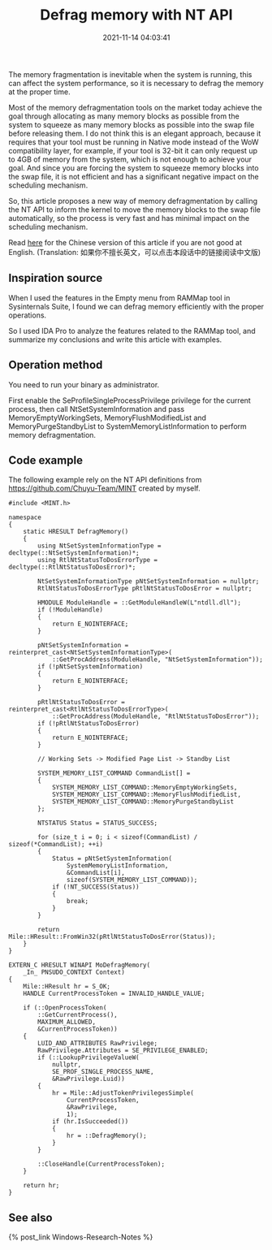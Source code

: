 ﻿---
title: Defrag memory with NT API
date: 2021-11-14 04:03:41
categories:
- [Technologies, Windows, Windows Research Notes, User Mode]
tags:
- Technologies
- Windows
- Windows Research Notes
- User Mode
---

The memory fragmentation is inevitable when the system is running, this can affect the system performance, so it is 
necessary to defrag the memory at the proper time.

Most of the memory defragmentation tools on the market today achieve the goal through allocating as many memory blocks
as possible from the system to squeeze as many memory blocks as possible into the swap file before releasing them. I do
not think this is an elegant approach, because it requires that your tool must be running in Native mode instead of the
WoW compatibility layer, for example, if your tool is 32-bit it can only request up to 4GB of memory from the system, 
which is not enough to achieve your goal. And since you are forcing the system to squeeze memory blocks into the swap 
file, it is not efficient and has a significant negative impact on the scheduling mechanism.

So, this article proposes a new way of memory defragmentation by calling the NT API to inform the kernel to move the 
memory blocks to the swap file automatically, so the process is very fast and has minimal impact on the scheduling 
mechanism.

Read [here](https://mouri.moe/zh/2021/11/14/Defrag-memory-with-NT-API/) for the Chinese version of 
this article if you are not good at English. (Translation: 如果你不擅长英文，可以点击本段话中的链接阅读中文版)

## Inspiration source

When I used the features in the Empty menu from RAMMap tool in Sysinternals Suite, I found we can defrag memory 
efficiently with the proper operations.

So I used IDA Pro to analyze the features related to the RAMMap tool, and summarize my conclusions and write this
article with examples.

## Operation method

You need to run your binary as administrator.

First enable the SeProfileSingleProcessPrivilege privilege for the current process, then call NtSetSystemInformation
and pass MemoryEmptyWorkingSets, MemoryFlushModifiedList and MemoryPurgeStandbyList to SystemMemoryListInformation to
perform memory defragmentation.

## Code example

The following example rely on the NT API definitions from https://github.com/Chuyu-Team/MINT created by myself.

```
#include <MINT.h>

namespace
{
    static HRESULT DefragMemory()
    {
        using NtSetSystemInformationType = decltype(::NtSetSystemInformation)*;
        using RtlNtStatusToDosErrorType = decltype(::RtlNtStatusToDosError)*;

        NtSetSystemInformationType pNtSetSystemInformation = nullptr;
        RtlNtStatusToDosErrorType pRtlNtStatusToDosError = nullptr;

        HMODULE ModuleHandle = ::GetModuleHandleW(L"ntdll.dll");
        if (!ModuleHandle)
        {
            return E_NOINTERFACE;
        }

        pNtSetSystemInformation = reinterpret_cast<NtSetSystemInformationType>(
            ::GetProcAddress(ModuleHandle, "NtSetSystemInformation"));
        if (!pNtSetSystemInformation)
        {
            return E_NOINTERFACE;
        }

        pRtlNtStatusToDosError = reinterpret_cast<RtlNtStatusToDosErrorType>(
            ::GetProcAddress(ModuleHandle, "RtlNtStatusToDosError"));
        if (!pRtlNtStatusToDosError)
        {
            return E_NOINTERFACE;
        }

        // Working Sets -> Modified Page List -> Standby List

        SYSTEM_MEMORY_LIST_COMMAND CommandList[] =
        {
            SYSTEM_MEMORY_LIST_COMMAND::MemoryEmptyWorkingSets,
            SYSTEM_MEMORY_LIST_COMMAND::MemoryFlushModifiedList,
            SYSTEM_MEMORY_LIST_COMMAND::MemoryPurgeStandbyList
        };

        NTSTATUS Status = STATUS_SUCCESS;

        for (size_t i = 0; i < sizeof(CommandList) / sizeof(*CommandList); ++i)
        {
            Status = pNtSetSystemInformation(
                SystemMemoryListInformation,
                &CommandList[i],
                sizeof(SYSTEM_MEMORY_LIST_COMMAND));
            if (!NT_SUCCESS(Status))
            {
                break;
            }
        }

        return Mile::HResult::FromWin32(pRtlNtStatusToDosError(Status));
    }
}

EXTERN_C HRESULT WINAPI MoDefragMemory(
    _In_ PNSUDO_CONTEXT Context)
{
    Mile::HResult hr = S_OK;
    HANDLE CurrentProcessToken = INVALID_HANDLE_VALUE;

    if (::OpenProcessToken(
        ::GetCurrentProcess(),
        MAXIMUM_ALLOWED,
        &CurrentProcessToken))
    {
        LUID_AND_ATTRIBUTES RawPrivilege;
        RawPrivilege.Attributes = SE_PRIVILEGE_ENABLED;
        if (::LookupPrivilegeValueW(
            nullptr,
            SE_PROF_SINGLE_PROCESS_NAME,
            &RawPrivilege.Luid))
        {
            hr = Mile::AdjustTokenPrivilegesSimple(
                CurrentProcessToken,
                &RawPrivilege,
                1);
            if (hr.IsSucceeded())
            {
                hr = ::DefragMemory();
            }
        }

        ::CloseHandle(CurrentProcessToken);
    }

    return hr;
}

```

## See also

{% post_link Windows-Research-Notes %}
